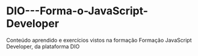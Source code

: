 # DIO---Forma-o-JavaScript-Developer
Conteúdo aprendido e exercícios vistos na formação Formação JavaScript Developer, da plataforma DIO
